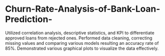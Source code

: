 # Churn-Rate-Analysis-of-Bank-Loan-Prediction-
Utilized correlation analysis, descriptive statistics, and KPI to differentiate approved loans from rejected ones. Performed data cleaning, correcting missing values and comparing various models resulting an accuracy rate of 85%. Demonstrated various graphical plots to visualize the data effectively.
